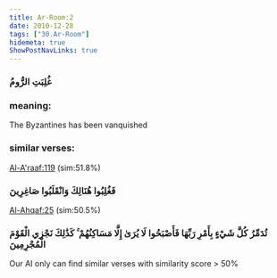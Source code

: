 ```yaml
---
title: Ar-Room:2
date: 2010-12-28
tags: ["30.Ar-Room"]
hidemeta: true 
ShowPostNavLinks: true 
---
```

### غُلِبَتِ الرُّومُ
### meaning: 
The Byzantines has been vanquished
### similar verses: 

[Al-A'raaf:119](/7/119) (sim:51.8%)

### فَغُلِبُوا هُنَالِكَ وَانْقَلَبُوا صَاغِرِينَ

[Al-Ahqaf:25](/46/25) (sim:50.5%)

### تُدَمِّرُ كُلَّ شَيْءٍ بِأَمْرِ رَبِّهَا فَأَصْبَحُوا لَا يُرَىٰ إِلَّا مَسَاكِنُهُمْ ۚ كَذَٰلِكَ نَجْزِي الْقَوْمَ الْمُجْرِمِينَ

Our AI only can find similar verses with similarity score > 50% 


